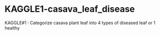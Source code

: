 # KAGGLE1-casava_leaf_disease
KAGGLE#1 : Categorize casava plant leaf into 4 types of diseased leaf or 1 healthy 
